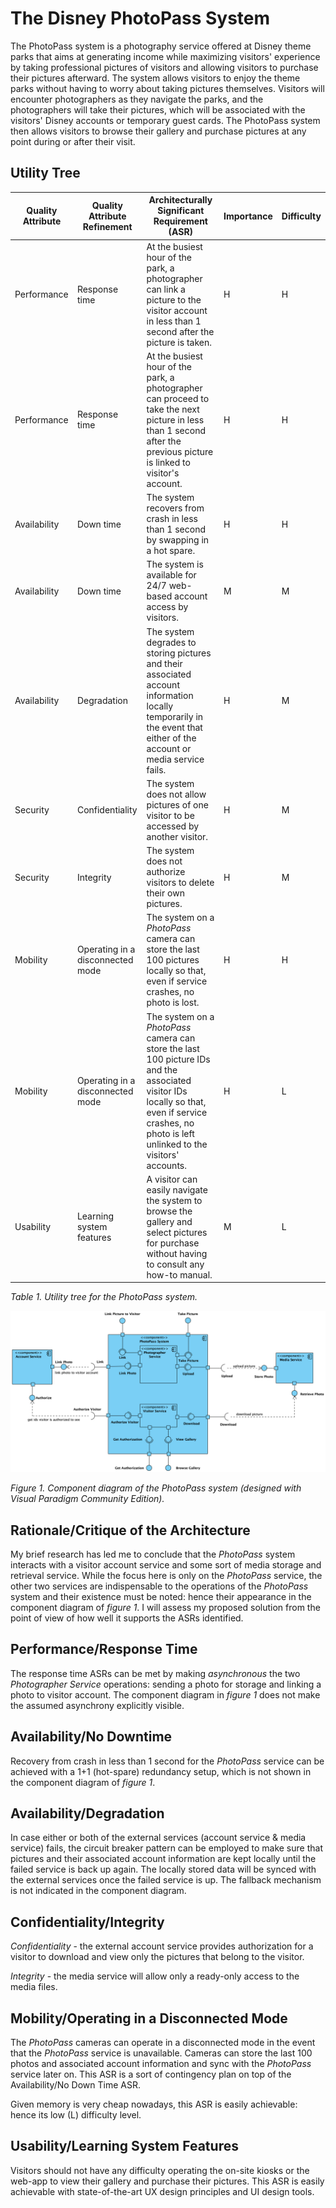 # The Disney PhotoPass System

The PhotoPass system is a photography service offered at Disney theme parks that aims at generating income while maximizing visitors&#39; experience by taking professional pictures of visitors and allowing visitors to purchase their pictures afterward. The system allows visitors to enjoy the theme parks without having to worry about taking pictures themselves. Visitors will encounter photographers as they navigate the parks, and the photographers will take their pictures, which will be associated with the visitors&#39; Disney accounts or temporary guest cards. The PhotoPass system then allows visitors to browse their gallery and purchase pictures at any point during or after their visit.

## Utility Tree

| Quality Attribute | Quality Attribute Refinement | Architecturally Significant Requirement (ASR) | Importance | Difficulty |
| ----------------- | ---------------------------- | --------------------------------------------- | ---------- | ---------- |
| Performance | Response time | At the busiest hour of the park, a photographer can link a picture to the visitor account in less than 1 second after the picture is taken. | H | H |
| Performance | Response time | At the busiest hour of the park, a photographer can proceed to take the next picture in less than 1 second after the previous picture is linked to visitor&#39;s account. | H | H |
| Availability | Down time | The system recovers from crash in less than 1 second by swapping in a hot spare. | H | H |
| Availability | Down time | The system is available for 24/7 web-based account access by visitors. | M | M |
| Availability | Degradation | The system degrades to storing pictures and their associated account information locally temporarily in the event that either of the account or media service fails. | H | M |
| Security | Confidentiality | The system does not allow pictures of one visitor to be accessed by another visitor. | H | M |
| Security | Integrity | The system does not authorize visitors to delete their own pictures. | H | M |
| Mobility | Operating in a disconnected mode | The system on a _PhotoPass_ camera can store the last 100 pictures locally so that, even if service crashes, no photo is lost. | H | H |
| Mobility | Operating in a disconnected mode | The system on a _PhotoPass_ camera can store the last 100 picture IDs and the associated visitor IDs locally so that, even if service crashes, no photo is left unlinked to the visitors&#39; accounts. | H | L |
| Usability | Learning system features | A visitor can easily navigate the system to browse the gallery and select pictures for purchase without having to consult any how-to manual. | M | L |

_Table 1. Utility tree for the PhotoPass system._

![Component Diagram of the PhotoPass System](docs/component-diagram.png)

_Figure 1. Component diagram of the PhotoPass system (designed with Visual Paradigm Community Edition)._

## Rationale/Critique of the Architecture

My brief research has led me to conclude that the _PhotoPass_ system interacts with a visitor account service and some sort of media storage and retrieval service. While the focus here is only on the _PhotoPass_ service, the other two services are indispensable to the operations of the _PhotoPass_ system and their existence must be noted: hence their appearance in the component diagram of _figure 1_. I will assess my proposed solution from the point of view of how well it supports the ASRs identified.

## Performance/Response Time

The response time ASRs can be met by making _asynchronous_ the two _Photographer Service_ operations: sending a photo for storage and linking a photo to visitor account. The component diagram in _figure 1_ does not make the assumed asynchrony explicitly visible.

## Availability/No Downtime

Recovery from crash in less than 1 second for the _PhotoPass_ service can be achieved with a 1+1 (hot-spare) redundancy setup, which is not shown in the component diagram of _figure 1_.

## Availability/Degradation

In case either or both of the external services (account service &amp; media service) fails, the circuit breaker pattern can be employed to make sure that pictures and their associated account information are kept locally until the failed service is back up again. The locally stored data will be synced with the external services once the failed service is up. The fallback mechanism is not indicated in the component diagram.

## Confidentiality/Integrity

_Confidentiality_ - the external account service provides authorization for a visitor to download and view only the pictures that belong to the visitor.

_Integrity_ - the media service will allow only a ready-only access to the media files.

## Mobility/Operating in a Disconnected Mode

The _PhotoPass_ cameras can operate in a disconnected mode in the event that the _PhotoPass_ service is unavailable. Cameras can store the last 100 photos and associated account information and sync with the _PhotoPass_ service later on. This ASR is a sort of contingency plan on top of the Availability/No Down Time ASR.

Given memory is very cheap nowadays, this ASR is easily achievable: hence its low (L) difficulty level.

## Usability/Learning System Features

Visitors should not have any difficulty operating the on-site kiosks or the web-app to view their gallery and purchase their pictures. This ASR is easily achievable with state-of-the-art UX design principles and UI design tools.